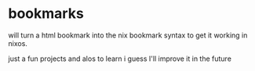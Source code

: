 # bookmarks

will turn a html bookmark into the nix bookmark syntax to get it working in nixos.


 just a fun projects and alos to learn i guess I'll improve it in the future
